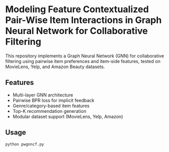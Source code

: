 # Modeling Feature Contextualized Pair-Wise Item Interactions in Graph Neural Network for Collaborative Filtering

This repository implements a Graph Neural Network (GNN) for collaborative filtering using pairwise item preferences and item-side features, tested on MovieLens, Yelp, and Amazon Beauty datasets.

## Features

- Multi-layer GNN architecture
- Pairwise BPR loss for implicit feedback
- Genre/category-based item features
- Top-K recommendation generation
- Modular dataset support (MovieLens, Yelp, Amazon)

## Usage

```bash
python pwgnncf.py

